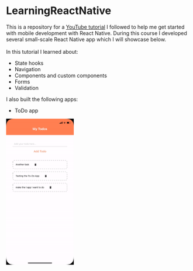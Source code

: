 # LearningReactNative

This is a repository for a [YouTube tutorial](https://www.youtube.com/playlist?list=PL4cUxeGkcC9ixPU-QkScoRBVxtPPzVjrQ) I followed to help me get started with mobile development with React Native. During this course I developed several small-scale React Native app which I will showcase below.
<br>
<br>
In this tutorial I learned about:
- State hooks
- Navigation
- Components and custom components
- Forms
- Validation

I also built the following apps:
- ToDo app
<img src="https://github.com/DimoDimchev/LearningReactNative/blob/main/assets/todoapp_showcase.gif" height=400>
